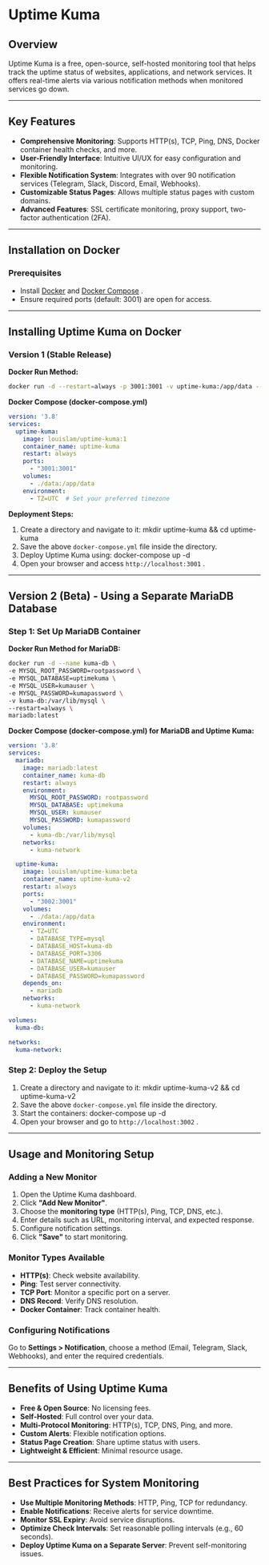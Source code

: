 # **Uptime Kuma**
## **Overview**
Uptime Kuma is a free, open-source, self-hosted monitoring tool that helps track the uptime status of websites, applications, and network services. It offers real-time alerts via various notification methods when monitored services go down.

---

## **Key Features**
- **Comprehensive Monitoring**: Supports HTTP(s), TCP, Ping, DNS, Docker container health checks, and more.
- **User-Friendly Interface**: Intuitive UI/UX for easy configuration and monitoring.
- **Flexible Notification System**: Integrates with over 90 notification services (Telegram, Slack, Discord, Email, Webhooks).
- **Customizable Status Pages**: Allows multiple status pages with custom domains.
- **Advanced Features**: SSL certificate monitoring, proxy support, two-factor authentication (2FA).
---

## **Installation on Docker**
### **Prerequisites**
- Install [﻿Docker](https://docs.docker.com/get-docker/)  and [﻿Docker Compose](https://docs.docker.com/compose/install/) .
- Ensure required ports (default: 3001) are open for access.
---

## **Installing Uptime Kuma on Docker**
### **Version 1 (Stable Release)**
**Docker Run Method:**

```bash
docker run -d --restart=always -p 3001:3001 -v uptime-kuma:/app/data --name uptime-kuma louislam/uptime-kuma:1
```
**Docker Compose (docker-compose.yml)**

```yaml
version: '3.8'
services:
  uptime-kuma:
    image: louislam/uptime-kuma:1
    container_name: uptime-kuma
    restart: always
    ports:
      - "3001:3001"
    volumes:
      - ./data:/app/data
    environment:
      - TZ=UTC  # Set your preferred timezone
```
**Deployment Steps:**

1. Create a directory and navigate to it: mkdir uptime-kuma && cd uptime-kuma
2. Save the above `docker-compose.yml`  file inside the directory.
3. Deploy Uptime Kuma using: docker-compose up -d
4. Open your browser and access `http://localhost:3001` .
---

## **Version 2 (Beta) - Using a Separate MariaDB Database**
### **Step 1: Set Up MariaDB Container**
**Docker Run Method for MariaDB:**

```bash
docker run -d --name kuma-db \
-e MYSQL_ROOT_PASSWORD=rootpassword \
-e MYSQL_DATABASE=uptimekuma \
-e MYSQL_USER=kumauser \
-e MYSQL_PASSWORD=kumapassword \
-v kuma-db:/var/lib/mysql \
--restart=always \
mariadb:latest
```
**Docker Compose (docker-compose.yml) for MariaDB and Uptime Kuma:**

```yaml
version: '3.8'
services:
  mariadb:
    image: mariadb:latest
    container_name: kuma-db
    restart: always
    environment:
      MYSQL_ROOT_PASSWORD: rootpassword
      MYSQL_DATABASE: uptimekuma
      MYSQL_USER: kumauser
      MYSQL_PASSWORD: kumapassword
    volumes:
      - kuma-db:/var/lib/mysql
    networks:
      - kuma-network

  uptime-kuma:
    image: louislam/uptime-kuma:beta
    container_name: uptime-kuma-v2
    restart: always
    ports:
      - "3002:3001"
    volumes:
      - ./data:/app/data
    environment:
      - TZ=UTC
      - DATABASE_TYPE=mysql
      - DATABASE_HOST=kuma-db
      - DATABASE_PORT=3306
      - DATABASE_NAME=uptimekuma
      - DATABASE_USER=kumauser
      - DATABASE_PASSWORD=kumapassword
    depends_on:
      - mariadb
    networks:
      - kuma-network

volumes:
  kuma-db:

networks:
  kuma-network:
```
### **Step 2: Deploy the Setup**
1. Create a directory and navigate to it: mkdir uptime-kuma-v2 && cd uptime-kuma-v2
2. Save the above `docker-compose.yml`  file inside the directory.
3. Start the containers: docker-compose up -d
4. Open your browser and go to `http://localhost:3002` .
---

## **Usage and Monitoring Setup**
### **Adding a New Monitor**
1. Open the Uptime Kuma dashboard.
2. Click **"Add New Monitor"**.
3. Choose the **monitoring type** (HTTP(s), Ping, TCP, DNS, etc.).
4. Enter details such as URL, monitoring interval, and expected response.
5. Configure notification settings.
6. Click **"Save"** to start monitoring.
### **Monitor Types Available**
- **HTTP(s)**: Check website availability.
- **Ping**: Test server connectivity.
- **TCP Port**: Monitor a specific port on a server.
- **DNS Record**: Verify DNS resolution.
- **Docker Container**: Track container health.
### **Configuring Notifications**
Go to **Settings > Notification**, choose a method (Email, Telegram, Slack, Webhooks), and enter the required credentials.

---

## **Benefits of Using Uptime Kuma**
- **Free & Open Source**: No licensing fees.
- **Self-Hosted**: Full control over your data.
- **Multi-Protocol Monitoring**: HTTP(s), TCP, DNS, Ping, and more.
- **Custom Alerts**: Flexible notification options.
- **Status Page Creation**: Share uptime status with users.
- **Lightweight & Efficient**: Minimal resource usage.
---

## **Best Practices for System Monitoring**
- **Use Multiple Monitoring Methods**: HTTP, Ping, TCP for redundancy.
- **Enable Notifications**: Receive alerts for service downtime.
- **Monitor SSL Expiry**: Avoid service disruptions.
- **Optimize Check Intervals**: Set reasonable polling intervals (e.g., 60 seconds).
- **Deploy Uptime Kuma on a Separate Server**: Prevent self-monitoring issues.


 

